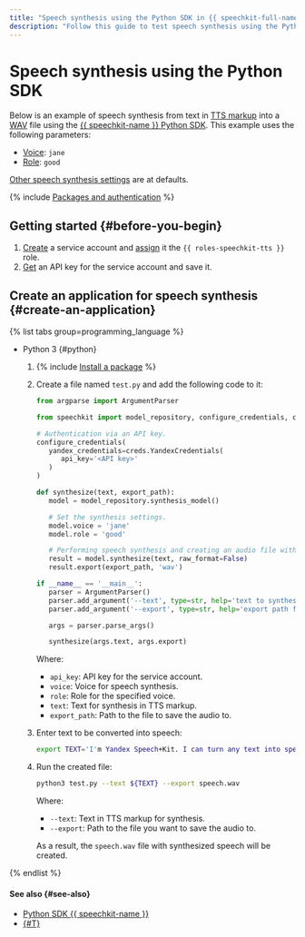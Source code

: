 ```yaml
---
title: "Speech synthesis using the Python SDK in {{ speechkit-full-name }}"
description: "Follow this guide to test speech synthesis using the Python SDK in {{ sf-full-name }}."
---
```


# Speech synthesis using the Python SDK

Below is an example of speech synthesis from text in [TTS markup](../../tts/markup/tts-markup.md) into a [WAV](https://en.wikipedia.org/wiki/WAV) file using the [{{ speechkit-name }} Python SDK](index.md). This example uses the following parameters:

* [Voice](../../tts/voices.md#premium): `jane`
* [Role](../../tts/voices.md#premium): `good`

[Other speech synthesis settings](https://pypi.org/project/yandex-speechkit/#%D0%A1%D0%B8%D0%BD%D1%82%D0%B5%D0%B7%20%D1%80%D0%B5%D1%87%D0%B8:~:text=(utterance)-,%D0%A1%D0%B8%D0%BD%D1%82%D0%B5%D0%B7%20%D1%80%D0%B5%D1%87%D0%B8,-%D0%98%D1%81%D0%BF%D0%BE%D0%BB%D1%8C%D0%B7%D1%83%D0%B9%D1%82%D0%B5%20%D0%BF%D1%80%D0%B8%D0%B2%D0%B5%D0%B4%D1%91%D0%BD%D0%BD%D1%8B%D0%B9%20%D0%BD%D0%B8%D0%B6%D0%B5) are at defaults.

{% include [Packages and authentication](../../../_includes/speechkit/packages-and-auth.md) %}

## Getting started {#before-you-begin}

1. [Create](../../../iam/operations/sa/create.md) a service account and [assign](../../../iam/operations/sa/assign-role-for-sa.md) it the `{{ roles-speechkit-tts }}` role.
1. [Get](../../../iam/operations/api-key/create.md) an API key for the service account and save it.

## Create an application for speech synthesis {#create-an-application}

{% list tabs group=programming_language %}

- Python 3 {#python}

   1. {% include [Install a package](../../../_includes/speechkit/install-packages.md) %}
   1. Create a file named `test.py` and add the following code to it:

      ```python
      from argparse import ArgumentParser

      from speechkit import model_repository, configure_credentials, creds

      # Authentication via an API key.
      configure_credentials(
         yandex_credentials=creds.YandexCredentials(
            api_key='<API key>'
         )
      )

      def synthesize(text, export_path):
         model = model_repository.synthesis_model()

         # Set the synthesis settings.
         model.voice = 'jane'
         model.role = 'good'

         # Performing speech synthesis and creating an audio file with results.
         result = model.synthesize(text, raw_format=False)
         result.export(export_path, 'wav')

      if __name__ == '__main__':
         parser = ArgumentParser()
         parser.add_argument('--text', type=str, help='text to synthesize', required=True)
         parser.add_argument('--export', type=str, help='export path for synthesized audio', required=False)

         args = parser.parse_args()

         synthesize(args.text, args.export)
      ```

      Where:

      * `api_key`: API key for the service account.
      * `voice`: Voice for speech synthesis.
      * `role`: Role for the specified voice.
      * `text`: Text for synthesis in TTS markup.
      * `export_path`: Path to the file to save the audio to.

   1. Enter text to be converted into speech:

      ```bash
      export TEXT='I'm Yandex Speech+Kit. I can turn any text into speech. Now y+ou can, too!'
      ```

   1. Run the created file:

      ```bash
      python3 test.py --text ${TEXT} --export speech.wav
      ```

      Where:

      * `--text`: Text in TTS markup for synthesis.
      * `--export`: Path to the file you want to save the audio to.

      As a result, the `speech.wav` file with synthesized speech will be created.

{% endlist %}

#### See also {#see-also}

* [Python SDK {{ speechkit-name }}](https://pypi.org/project/yandex-speechkit/)
* [{#T}](../../tts/api/tts-examples-v3.md)
